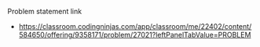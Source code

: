 Problem statement link
 - https://classroom.codingninjas.com/app/classroom/me/22402/content/584650/offering/9358171/problem/27021?leftPanelTabValue=PROBLEM